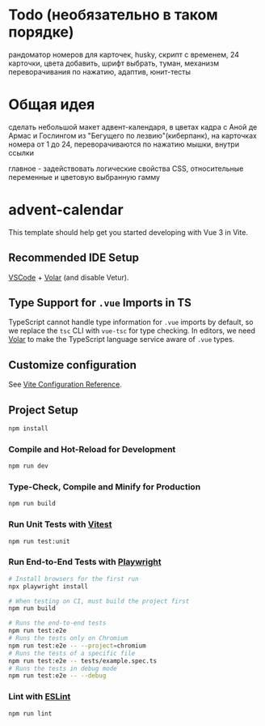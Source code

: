 # Todo (необязательно в таком порядке)

рандоматор номеров для карточек,
husky,
скрипт с временем,
24 карточки,
цвета добавить,
шрифт выбрать,
туман,
механизм переворачивания по нажатию,
адаптив,
юнит-тесты

# Общая идея

сделать небольшой макет адвент-календаря, в цветах кадра с Аной де Армас и Гослингом из "Бегущего по лезвию"(киберпанк), на карточках номера от 1 до 24, переворачиваются по нажатию мышки, внутри ссылки

главное - задействовать логические свойства CSS, относительные переменные и цветовую выбранную гамму

#  advent-calendar

This template should help get you started developing with Vue 3 in Vite.

## Recommended IDE Setup

[VSCode](https://code.visualstudio.com/) + [Volar](https://marketplace.visualstudio.com/items?itemName=Vue.volar) (and disable Vetur).

## Type Support for `.vue` Imports in TS

TypeScript cannot handle type information for `.vue` imports by default, so we replace the `tsc` CLI with `vue-tsc` for type checking. In editors, we need [Volar](https://marketplace.visualstudio.com/items?itemName=Vue.volar) to make the TypeScript language service aware of `.vue` types.

## Customize configuration

See [Vite Configuration Reference](https://vite.dev/config/).

## Project Setup

```sh
npm install
```

### Compile and Hot-Reload for Development

```sh
npm run dev
```

### Type-Check, Compile and Minify for Production

```sh
npm run build
```

### Run Unit Tests with [Vitest](https://vitest.dev/)

```sh
npm run test:unit
```

### Run End-to-End Tests with [Playwright](https://playwright.dev)

```sh
# Install browsers for the first run
npx playwright install

# When testing on CI, must build the project first
npm run build

# Runs the end-to-end tests
npm run test:e2e
# Runs the tests only on Chromium
npm run test:e2e -- --project=chromium
# Runs the tests of a specific file
npm run test:e2e -- tests/example.spec.ts
# Runs the tests in debug mode
npm run test:e2e -- --debug
```

### Lint with [ESLint](https://eslint.org/)

```sh
npm run lint
```
